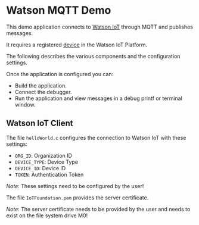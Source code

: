 Watson MQTT Demo
================

This demo application connects to [Watson IoT](https://quickstart.internetofthings.ibmcloud.com/#/) through MQTT and publishes messages.

It requires a registered [device](https://github.com/MDK-Packs/Documentation/blob/master/IBM_Watson_IoT/README.md) in the Watson IoT Platform.

The following describes the various components and the configuration settings.

Once the application is configured you can:
 - Build the application.
 - Connect the debugger.
 - Run the application and view messages in a debug printf or terminal window.

Watson IoT Client
-----------------

The file `helloWorld.c` configures the connection to Watson IoT with these settings:
- `ORG_ID`:      Organization ID
- `DEVICE_TYPE`: Device Type
- `DEVICE_ID`:   Device ID
- `TOKEN`:       Authentication Token

*Note*: These settings need to be configured by the user!

The file `IoTFoundation.pem` provides the server certificate.

*Note*: The server certificate needs to be provided by the user and needs to exist on the file system drive M0!
